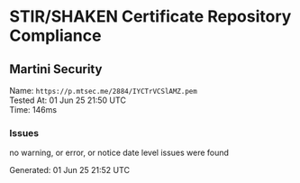 # STIR/SHAKEN Certificate Repository Compliance

## Martini Security

Name: `https://p.mtsec.me/2884/IYCTrVCSlAMZ.pem`\
Tested At: 01 Jun 25 21:50 UTC\
Time: 146ms

### Issues

no warning, or error, or notice date level issues were found

Generated: 01 Jun 25 21:52 UTC